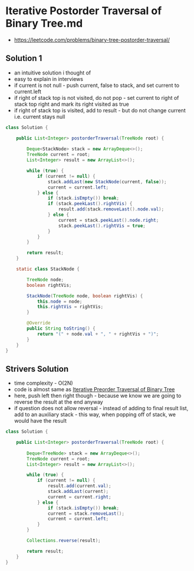 # Iterative Postorder Traversal of Binary Tree.md

- https://leetcode.com/problems/binary-tree-postorder-traversal/

## Solution 1

- an intuitive solution i thought of
- easy to explain in interviews
- if current is not null - push current, false to stack, and set current to current.left
- if right of stack top is not visited, do not pop - set current to right of stack top right and mark its right visited as true
- if right of stack top is visited, add to result - but do not change current i.e. current stays null

```java
class Solution {

    public List<Integer> postorderTraversal(TreeNode root) {
        
        Deque<StackNode> stack = new ArrayDeque<>();
        TreeNode current = root;
        List<Integer> result = new ArrayList<>();

        while (true) {
            if (current != null) {
                stack.addLast(new StackNode(current, false));
                current = current.left;
            } else {
                if (stack.isEmpty()) break;
                if (stack.peekLast().rightVis) {
                    result.add(stack.removeLast().node.val);
                } else {
                    current = stack.peekLast().node.right;
                    stack.peekLast().rightVis = true;
                }
            }
        }

        return result;
    }

    static class StackNode {

        TreeNode node;
        boolean rightVis;

        StackNode(TreeNode node, boolean rightVis) {
            this.node = node;
            this.rightVis = rightVis;
        }

        @Override
        public String toString() {
            return "(" + node.val + ", " + rightVis + ")"; 
        }
    }
}
```

## Strivers Solution

- time complexity - O(2N)
- code is almost same as [Iterative Preorder Traversal of Binary Tree](./Iterative%20Preorder%20Traversal%20of%20Binary%20Tree.md)
- here, push left then right though - because we know we are going to reverse the result at the end anyway
- if question does not allow reversal - instead of adding to final result list, add to an auxiliary stack - this way, when popping off of stack, we would have the result

```java
class Solution {

    public List<Integer> postorderTraversal(TreeNode root) {
        
        Deque<TreeNode> stack = new ArrayDeque<>();
        TreeNode current = root;
        List<Integer> result = new ArrayList<>();

        while (true) {
            if (current != null) {
                result.add(current.val);
                stack.addLast(current);
                current = current.right;
            } else {
                if (stack.isEmpty()) break;
                current = stack.removeLast();
                current = current.left;
            }
        }

        Collections.reverse(result);

        return result;
    }
}
```
